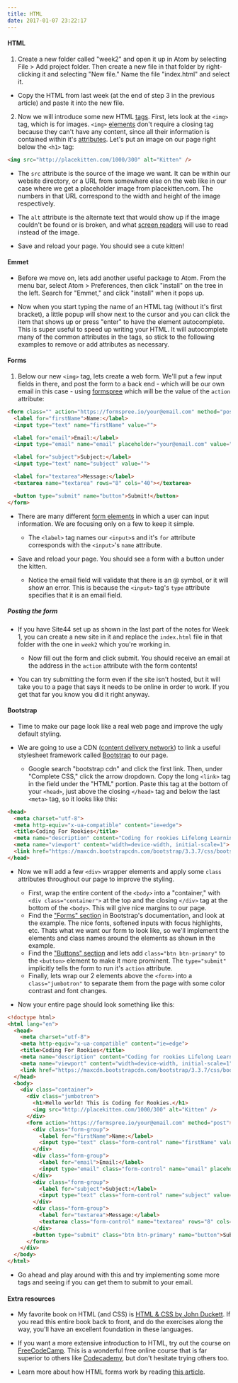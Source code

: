 ```yaml
---
title: HTML
date: 2017-01-07 23:22:17
---
```

#### HTML
1. Create a new folder called "week2" and open it up in Atom by selecting File > Add project folder. Then create a new file in that folder by right-clicking it and selecting "New file." Name the file "index.html" and select it.
  - Copy the HTML from last week (at the end of step 3 in the previous article) and paste it into the new file.

2. Now we will introduce some new HTML [tags](http://www.w3schools.com/tags/). First, lets look at the `<img>` tag, which is for images. `<img>` [elements](http://www.w3schools.com/html/html_elements.asp) don't require a closing tag because they can't have any content, since all their information is contained within it's [attributes](http://www.w3schools.com/html/html_attributes.asp). Let's put an image on our page right below the `<h1>` tag:

```html
<img src="http://placekitten.com/1000/300" alt="Kitten" />
```

- The `src` attribute is the source of the image we want. It can be within our website directory, or a URL from somewhere else on the web like in our case where we get a placeholder image from placekitten.com. The numbers in that URL correspond to the width and height of the image respectively.

- The `alt` attribute is the alternate text that would show up if the image couldn't be found or is broken, and what [screen readers](https://en.wikipedia.org/wiki/Screen_reader) will use to read instead of the image.

- Save and reload your page. You should see a cute kitten!

#### Emmet

- Before we move on, lets add another useful package to Atom. From the menu bar, select Atom > Preferences, then click "install" on the tree in the left. Search for "Emmet," and click "install" when it pops up.

- Now when you start typing the name of an HTML tag (without it's first bracket), a little popup will show next to the cursor and you can click the item that shows up or press "enter" to have the element autocomplete. This is super useful to speed up writing your HTML. It will autocomplete many of the common attributes in the tags, so stick to the following examples to remove or add attributes as necessary.

#### Forms
1. Below our new `<img>` tag, lets create a web form. We'll put a few input fields in there, and post the form to a back end - which will be our own email in this case - using [formspree](https://formspree.io) which will be the value of the `action` attribute:

```html
<form class="" action="https://formspree.io/your@email.com" method="post">
  <label for="firstName">Name:</label>
  <input type="text" name="firstName" value="">

  <label for="email">Email:</label>
  <input type="email" name="email" placeholder="your@email.com" value="">

  <label for="subject">Subject:</label>
  <input type="text" name="subject" value="">

  <label for="textarea">Message:</label>
  <textarea name="textarea" rows="8" cols="40"></textarea>

  <button type="submit" name="button">Submit!</button>
</form>
```

- There are many different [form elements](http://www.w3schools.com/html/html_form_elements.asp) in which a user can input information. We are focusing only on a few to keep it simple.
  - The `<label>` tag names our `<input>`s and it's `for` attribute corresponds with the `<input>`'s `name` attribute.

- Save and reload your page. You should see a form with a button under the kitten.
  - Notice the email field will validate that there is an @ symbol, or it will show an error. This is because the `<input>` tag's `type` attribute specifies that it is an email field.

##### Posting the form

- If you have Site44 set up as shown in the last part of the notes for Week 1, you can create a new site in it and replace the `index.html` file in that folder with the one in `week2` which you're working in.
  - Now fill out the form and click submit. You should receive an email at the address in the `action` attribute with the form contents!

- You can try submitting the form even if the site isn't hosted, but it will take you to a page that says it needs to be online in order to work. If you get that far you know you did it right anyway.

#### Bootstrap

- Time to make our page look like a real web page and improve the ugly default styling.

- We are going to use a CDN ([content delivery network](https://en.wikipedia.org/wiki/Content_delivery_network)) to link a useful stylesheet framework called [Bootstrap](https://getbootstrap.com) to our page.
  - Google search "bootstrap cdn" and click the first link. Then, under "Complete CSS," click the arrow dropdown. Copy the long `<link>` tag in the field under the "HTML" portion. Paste this tag at the bottom of your `<head>`, just above the closing `</head>` tag and below the last `<meta>` tag, so it looks like this:

```html
<head>
  <meta charset="utf-8">
  <meta http-equiv="x-ua-compatible" content="ie=edge">
  <title>Coding For Rookies</title>
  <meta name="description" content="Coding for rookies Lifelong Learning U of U">
  <meta name="viewport" content="width=device-width, initial-scale=1">
  <link href="https://maxcdn.bootstrapcdn.com/bootstrap/3.3.7/css/bootstrap.min.css" rel="stylesheet" integrity="sha384-BVYiiSIFeK1dGmJRAkycuHAHRg32OmUcww7on3RYdg4Va+PmSTsz/K68vbdEjh4u" crossorigin="anonymous">
</head>
```

- Now we will add a few `<div>` wrapper elements and apply some `class` attributes throughout our page to improve the styling.
  - First, wrap the entire content of the `<body>` into a "container," with `<div class="container">` at the top and the closing `</div>` tag at the bottom of the `<body>`. This will give nice margins to our page.
  - Find the ["Forms" section](http://getbootstrap.com/css/#forms) in Bootstrap's documentation, and look at the example. The nice fonts, softened inputs with focus highlights, etc. Thats what we want our form to look like, so we'll implement the elements and class names around the elements as shown in the example.
  - Find the ["Buttons" section](https://getbootstrap.com/css/#buttons) and lets add `class="btn btn-primary"` to the `<button>` element to make it more prominent. The `type="submit"` implicitly tells the form to run it's `action` attribute.
  - Finally, lets wrap our 2 elements above the `<form>` into a `class="jumbotron"` to separate them from the page with some color contrast and font changes.

- Now your entire page should look something like this:

```html
<!doctype html>
<html lang="en">
  <head>
    <meta charset="utf-8">
    <meta http-equiv="x-ua-compatible" content="ie=edge">
    <title>Coding For Rookies</title>
    <meta name="description" content="Coding for rookies Lifelong Learning U of U">
    <meta name="viewport" content="width=device-width, initial-scale=1">
    <link href="https://maxcdn.bootstrapcdn.com/bootstrap/3.3.7/css/bootstrap.min.css" rel="stylesheet" integrity="sha384-BVYiiSIFeK1dGmJRAkycuHAHRg32OmUcww7on3RYdg4Va+PmSTsz/K68vbdEjh4u" crossorigin="anonymous">
  </head>
  <body>
    <div class="container">
      <div class="jumbotron">
        <h1>Hello world! This is Coding for Rookies.</h1>
        <img src="http://placekitten.com/1000/300" alt="Kitten" />
      </div>
      <form action="https://formspree.io/your@email.com" method="post">
        <div class="form-group">
          <label for="firstName">Name:</label>
          <input type="text" class="form-control" name="firstName" value="">
        </div>
        <div class="form-group">
          <label for="email">Email:</label>
          <input type="email" class="form-control" name="email" placeholder="your@email.com" value="">
        </div>
        <div class="form-group">
          <label for="subject">Subject:</label>
          <input type="text" class="form-control" name="subject" value="">
        </div>
        <div class="form-group">
          <label for="textarea">Message:</label>
          <textarea class="form-control" name="textarea" rows="8" cols="40"></textarea>
        </div>
        <button type="submit" class="btn btn-primary" name="button">Submit!</button>
      </form>
    </div>
  </body>
</html>
```
- Go ahead and play around with this and try implementing some more tags and seeing if you can get them to submit to your email.

#### Extra resources

- My favorite book on HTML (and CSS) is [HTML & CSS by John Duckett](https://www.amazon.com/HTML-CSS-Design-Build-Websites/dp/1118008189). If you read this entire book back to front, and do the exercises along the way, you'll have an excellent foundation in these languages.

- If you want a more extensive introduction to HTML, try out the course on [FreeCodeCamp](https://www.freecodecamp.com). This is a wonderful free online course that is far superior to others like [Codecademy](https://codecademy.com), but don't hesitate trying others too.

- Learn more about how HTML forms work by reading [this article](http://www.javascript-coder.com/html-form/html-form-tutorial-p1.phtml).

